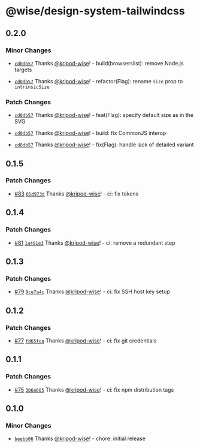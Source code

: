 # @wise/design-system-tailwindcss

## 0.2.0

### Minor Changes

- [`cd0db57`](https://github.com/transferwise/design-system-web-tailwindcss/commit/cd0db5764955e6ba8c366dabdb90cfacf9786a04) Thanks [@kripod-wise](https://github.com/kripod-wise)! - build(browserslist): remove Node.js targets

- [`cd0db57`](https://github.com/transferwise/design-system-web-tailwindcss/commit/cd0db5764955e6ba8c366dabdb90cfacf9786a04) Thanks [@kripod-wise](https://github.com/kripod-wise)! - refactor(Flag): rename `size` prop to `intrinsicSize`

### Patch Changes

- [`cd0db57`](https://github.com/transferwise/design-system-web-tailwindcss/commit/cd0db5764955e6ba8c366dabdb90cfacf9786a04) Thanks [@kripod-wise](https://github.com/kripod-wise)! - feat(Flag): specify default size as in the SVG

- [`cd0db57`](https://github.com/transferwise/design-system-web-tailwindcss/commit/cd0db5764955e6ba8c366dabdb90cfacf9786a04) Thanks [@kripod-wise](https://github.com/kripod-wise)! - build: fix CommonJS interop

- [`cd0db57`](https://github.com/transferwise/design-system-web-tailwindcss/commit/cd0db5764955e6ba8c366dabdb90cfacf9786a04) Thanks [@kripod-wise](https://github.com/kripod-wise)! - fix(Flag): handle lack of detailed variant

## 0.1.5

### Patch Changes

- [#83](https://github.com/transferwise/design-system-web-tailwindcss/pull/83) [`05d973d`](https://github.com/transferwise/design-system-web-tailwindcss/commit/05d973d7607e3b951a421eda24d7309a81dde844) Thanks [@kripod-wise](https://github.com/kripod-wise)! - ci: fix tokens

## 0.1.4

### Patch Changes

- [#81](https://github.com/transferwise/design-system-web-tailwindcss/pull/81) [`1a491e3`](https://github.com/transferwise/design-system-web-tailwindcss/commit/1a491e3a6d605fd9d532e8357781386f8b4aca85) Thanks [@kripod-wise](https://github.com/kripod-wise)! - ci: remove a redundant step

## 0.1.3

### Patch Changes

- [#79](https://github.com/transferwise/design-system-web-tailwindcss/pull/79) [`9ce7a4c`](https://github.com/transferwise/design-system-web-tailwindcss/commit/9ce7a4c271946ff99695c5685a2f09b9ad8242fe) Thanks [@kripod-wise](https://github.com/kripod-wise)! - ci: fix SSH host key setup

## 0.1.2

### Patch Changes

- [#77](https://github.com/transferwise/design-system-web-tailwindcss/pull/77) [`fd65fca`](https://github.com/transferwise/design-system-web-tailwindcss/commit/fd65fca048117146d0d26e190aeb066cb3d8826d) Thanks [@kripod-wise](https://github.com/kripod-wise)! - ci: fix git credentials

## 0.1.1

### Patch Changes

- [#75](https://github.com/transferwise/design-system-web-tailwindcss/pull/75) [`386a685`](https://github.com/transferwise/design-system-web-tailwindcss/commit/386a6851e945805f77612eca6514f04d90ef0a97) Thanks [@kripod-wise](https://github.com/kripod-wise)! - ci: fix npm distribution tags

## 0.1.0

### Minor Changes

- [`beebb06`](https://github.com/transferwise/design-system-web-tailwindcss/commit/beebb062f7bc85658e68f0988aabed4432d28ac9) Thanks [@kripod-wise](https://github.com/kripod-wise)! - chore: initial release
